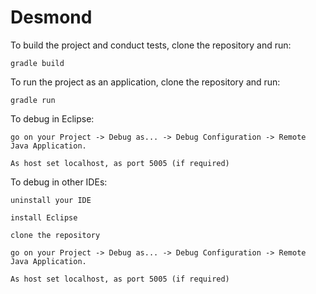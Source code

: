 # Desmond

To build the project and conduct tests, clone the repository and run:
	
	gradle build	
	
To run the project as an application, clone the repository and run:

	gradle run
	
	  	
To debug in Eclipse:

	go on your Project -> Debug as... -> Debug Configuration -> Remote Java Application. 
	
	As host set localhost, as port 5005 (if required)

To debug in other IDEs:

	uninstall your IDE
	
	install Eclipse
	
	clone the repository
	
	go on your Project -> Debug as... -> Debug Configuration -> Remote Java Application. 
	
	As host set localhost, as port 5005 (if required)

      

    
    
